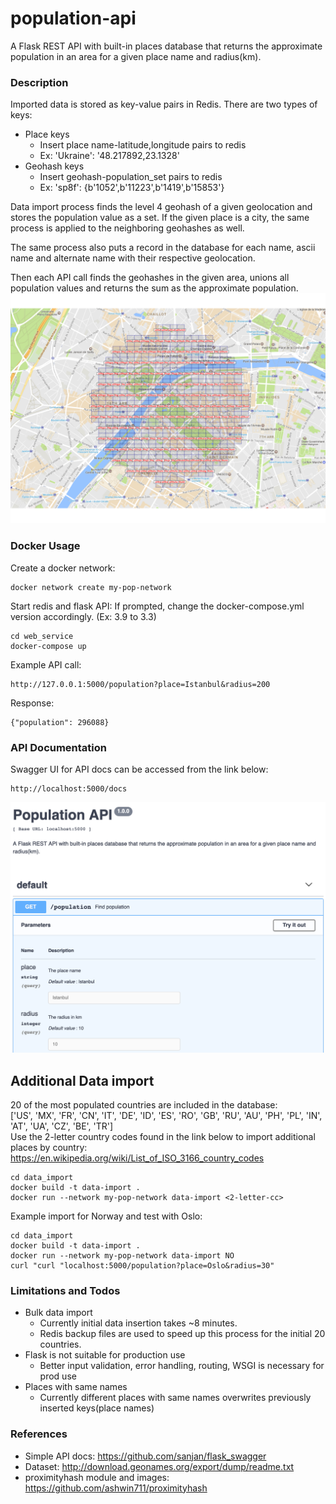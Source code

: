 # population-api

A Flask REST API with built-in places database that returns the approximate population in an area for a given place name and radius(km).

### Description
Imported data is stored as key-value pairs in Redis.
There are two types of keys:
- Place keys
     - Insert place name-latitude,longitude pairs to redis
     - Ex: 'Ukraine': '48.217892,23.1328'
- Geohash keys
     - Insert geohash-population_set pairs to redis
     - Ex: 'sp8f': {b'1052',b'11223',b'1419',b'15853'}

Data import process finds the level 4 geohash of a given geolocation and stores the population value as a set.
If the given place is a city, the same process is applied to the neighboring geohashes as well. 

The same process also puts a record in the database for each name, ascii name and alternate name with their respective geolocation.

Then each API call finds the geohashes in the given area, unions all population values and returns the sum as the approximate population.
![Image](/images/geohash1.png?raw=true)

### Docker Usage

Create a docker network:
~~~
docker network create my-pop-network
~~~

Start redis and flask API:
If prompted, change the docker-compose.yml version accordingly. (Ex: 3.9 to 3.3)
~~~
cd web_service
docker-compose up
~~~

Example API call:
~~~
http://127.0.0.1:5000/population?place=Istanbul&radius=200
~~~
Response:
~~~
{"population": 296088}
~~~

### API Documentation

Swagger UI for API docs can be accessed from the link below:

~~~
http://localhost:5000/docs
~~~

![Image](/images/docs.png?raw=true)


## Additional Data import
20 of the most populated countries are included in the database:  
['US', 'MX', 'FR', 'CN', 'IT', 'DE', 'ID', 'ES', 'RO', 'GB', 'RU', 'AU', 'PH', 'PL', 'IN', 'AT', 'UA', 'CZ', 'BE', 'TR']  
Use the 2-letter country codes found in the link below to import additional places by country:  
https://en.wikipedia.org/wiki/List_of_ISO_3166_country_codes  
~~~
cd data_import
docker build -t data-import .
docker run --network my-pop-network data-import <2-letter-cc>
~~~

Example import for Norway and test with Oslo:
~~~
cd data_import
docker build -t data-import .
docker run --network my-pop-network data-import NO
curl "curl "localhost:5000/population?place=Oslo&radius=30"
~~~

### Limitations and Todos

 - Bulk data import
     - Currently initial data insertion takes ~8 minutes.
      - Redis backup files are used to speed up this process for the initial 20 countries.
 - Flask is not suitable for production use
      - Better input validation, error handling, routing, WSGI is necessary for prod use
 - Places with same names
      - Currently different places with same names overwrites previously inserted keys(place names)

### References
- Simple API docs: https://github.com/sanjan/flask_swagger
- Dataset: http://download.geonames.org/export/dump/readme.txt
- proximityhash module and images: https://github.com/ashwin711/proximityhash
